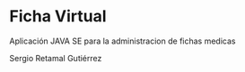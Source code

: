 Ficha Virtual
=====
Aplicación JAVA SE para la administracion de fichas medicas

Sergio Retamal Gutiérrez
